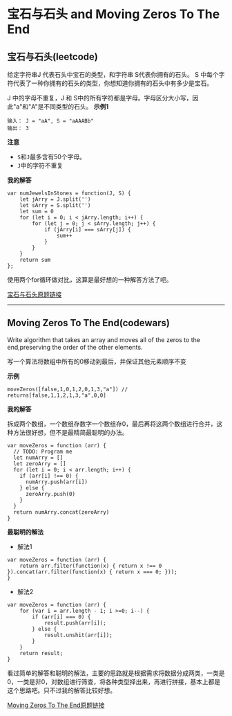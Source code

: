 # 宝石与石头 and Moving Zeros To The End

## 宝石与石头(leetcode)
给定字符串J 代表石头中宝石的类型，和字符串 S代表你拥有的石头。 S 中每个字符代表了一种你拥有的石头的类型，你想知道你拥有的石头中有多少是宝石。

J 中的字母不重复，J 和 S中的所有字符都是字母。字母区分大小写，因此"a"和"A"是不同类型的石头。
**示例1**
```
输入： J = "aA", S = "aAAABb"
输出： 3
```
**注意**
- `S`和`J`最多含有50个字母。
- `J`中的字符不重复

**我的解答**
```
var numJewelsInStones = function(J, S) {
    let jArry = J.split('')
    let sArry = S.split('')
    let sum = 0
    for (let i = 0; i < jArry.length; i++) {
        for (let j = 0; j < sArry.length; j++) {
            if (jArry[i] === sArry[j]) {
                sum++
            }
        }
    }
    return sum
};
```
使用两个for循环做对比，这算是最好想的一种解答方法了吧。

[宝石与石头原题链接](https://leetcode-cn.com/problems/jewels-and-stones/description/)

---

## Moving Zeros To The End(codewars)
Write algorithm that takes an array and moves all of the zeros to the end,preserving the order of the other elements.

写一个算法将数组中所有的0移动到最后，并保证其他元素顺序不变

**示例**
```
moveZeros([false,1,0,1,2,0,1,3,"a"]) // returns[false,1,1,2,1,3,"a",0,0]
```

**我的解答**

拆成两个数组，一个数组存数字一个数组存0，最后再将这两个数组进行合并，这种方法很好想，但不是最精简最聪明的办法。
```
var moveZeros = function (arr) {
  // TODO: Program me
  let numArry = []
  let zeroArry = []
  for (let i = 0; i < arr.length; i++) {
    if (arr[i] !== 0) {
      numArry.push(arr[i])
    } else {
      zeroArry.push(0)
    }
  }
  return numArry.concat(zeroArry)
}
```

**最聪明的解法**
- 解法1
```
var moveZeros = function (arr) {
    return arr.filter(function(x) { return x !== 0 }).concat(arr.filter(function(x) { return x === 0; }));
}
```
- 解法2
```
var moveZeros = function (arr) {
    for (var i = arr.length - 1; i >=0; i--) {
        if (arr[i] === 0) {
            result.push(arr[i]);
        } else {
            result.unshit(arr[i]);
        }
    }
    return result;
}
```

看过简单的解答和聪明的解法，主要的思路就是根据需求将数据分成两类，一类是0，一类是非0，对数组进行筛查，将各种类型择出来，再进行拼接，基本上都是这个思路吧。只不过我的解答比较好想。

[Moving Zeros To The End原题链接](https://www.codewars.com/kata/moving-zeros-to-the-end/javascript)


